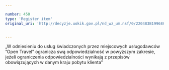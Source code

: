 ```yaml
---

number: 450
type: 'Register item'
original_uri: 'http://decyzje.uokik.gov.pl/nd_wz_um.nsf/0/220483B19968C056C12572DD0032956E?OpenDocument'


---
```


„W odniesieniu do usług świadczonych przez miejscowych usługodawców ”Open Travel” ogranicza swą odpowiedzialność w powyższym zakresie, jeżeli ograniczenia odpowiedzialności wynikają z przepisów obowiązujących w danym kraju pobytu klienta”
